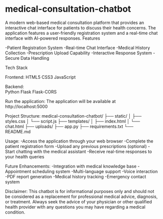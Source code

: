 # medical-consultation-chatbot
   A modern web-based medical consultation platform that provides an interactive chat interface for patients to discuss their health concerns. The application features a user-friendly registration system and a real-time chat interface with AI-powered responses.
 Features

   -Patient Registration System
   -Real-time Chat Interface
   -Medical History Collection
   -Prescription Upload Capability
   -Interactive Response System
   -Secure Data Handling

Tech Stack

Frontend:
   HTML5
   CSS3
   JavaScript
   
Backend:   
   Python
   Flask
   Flask-CORS

Run the application:
    The application will be available at http://localhost:5000

Project Structure:
          medical-consultation-chatbot/
          ├── static/
          │   ├── styles.css
          │   └── script.js
          ├── templates/
          │   ├── index.html
          │   └── chat.html
          ├── uploads/
          ├── app.py
          ├── requirements.txt
          └── README.md

Usage:
  -Access the application through your web browser
  -Complete the patient registration form
  -Upload any previous prescriptions (optional)
  -Start chatting with the medical assistant
  -Receive real-time responses to your health queries

Future Enhancements:
    -Integration with medical knowledge base
    -Appointment scheduling system
    -Multi-language support
    -Voice interaction
    -PDF report generation
    -Medical history tracking
    -Emergency contact system


Disclaimer:
     This chatbot is for informational purposes only and should not be considered as a replacement for professional medical advice, diagnosis, or treatment. Always seek the advice of your physician or other qualified health provider with any questions you may have regarding a medical condition.
